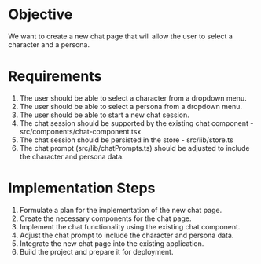 # Objective
We want to create a new chat page that will allow the user to select a character and a persona.

# Requirements
1. The user should be able to select a character from a dropdown menu.
2. The user should be able to select a persona from a dropdown menu.
3. The user should be able to start a new chat session.
4. The chat session should be supported by the existing chat component - src/components/chat-component.tsx
5. The chat session should be persisted in the store - src/lib/store.ts
6. The chat prompt (src/lib/chatPrompts.ts) should be adjusted to include the character and persona data.

# Implementation Steps
1. Formulate a plan for the implementation of the new chat page.
2. Create the necessary components for the chat page.
3. Implement the chat functionality using the existing chat component.
4. Adjust the chat prompt to include the character and persona data.
5. Integrate the new chat page into the existing application.
6. Build the project and prepare it for deployment.
